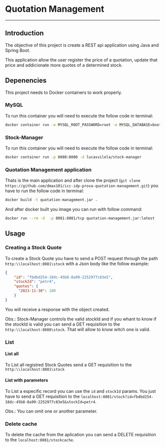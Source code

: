 # Quotation Management
---
## Introduction
The objective of this project is create a REST api application using Java and Spring Boot.

This application allow the user register the price of a quotation, update that price and addicionate more quotes of a determined stock.

## Depenencies
This project needs to Docker containers to work properly.

### MySQL
To run this container you will need to execute the follow code in terminal:
```bash
docker container run -e MYSQL_ROOT_PASSWORD=root -e MYSQL_DATABASE=bootdb -p 3306:3306 -p 33060:33060 -d mysql:8
```

### Stock-Manager
To run this container you will need to execute the follow code in terminal:
```bash
docker container run -p 8080:8080 -d lucasvilela/stock-manager
```

### Quotation Management application
Thats is the main application and after clone the project (`git clone https://github.com/dmax101/icc-idp-prova-quotation-management.git`) you have to run the follow code in terminal:
```bash
docker build -t quotation-management.jar .
```

And after docker built you image you can run with follow command:

```bash
docker run --rm -d  -p 8081:8081/tcp quotation-management.jar:latest
```

## Usage
### Creating a Stock Quote
To create a Stock Quote you have to send a POST request through the path `http:\\localhost:8081\stock` with a Json body like the follow example:
```json
{
    "id": "fbdbd254-18dc-45b8-8a99-2252977c83e5",
    "stockId": "petr4",
    "quotes": {
      "2023-11-30": 100
    }
}
```
You will receive a response with the object created.

Obs.: Stock-Manager controls the valid stockId and if you whant to know if the stockId is valid you can send a GET requisition to the `http:\\localhost:8080\stock`. That will allow to know witch one is valid.

### List
#### List all
To List all registred Stock Quotes send a GET requisition to the `http:\\localhost:8081\stock`

#### List with parameters
To List a especific record you can use the `id` and `stockId` params. You just have to send a GET requisition to the `localhost:8081/stock?id=fbdbd254-18dc-45b8-8a99-2252977c83e5&stockId=petr4`.

Obs.: You can omit one or another parameter.

### Delete cache
To delete the cache from the aplication you can send a DELETE requisition to the `localhost:8081/stockcache`.